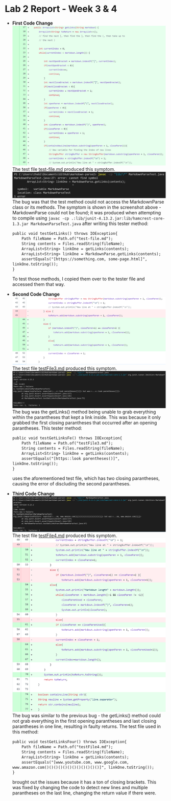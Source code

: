 # Lab 2 Report - Week 3 & 4
* **First Code Change**
![Image](https://raw.githubusercontent.com/taniachen/cse15l-lab-reports/main/lab2-ss2.png)
The test file [test-file.md](https://github.com/taniachen/markdown-parse/blob/e71c46bda6f809a89e17bfdaec6f5b9bf2c1d223/test-file.md) produced this symptom.
![Image](https://raw.githubusercontent.com/taniachen/cse15l-lab-reports/main/lab2-ss4.png)
The bug was that the test method could not access the MarkdownParse class or its methods. The symptom is shown in the screenshot above - MarkdownParse could not be found; it was produced when attempting to compile using ```javac -cp .:lib/junit-4.13.2.jar:lib/hamcrest-core-1.3.jar MarkdownParseTest.java``` after writing this tester method:
    ```
    public void testGetLinks() throws IOException{
        Path fileName = Path.of("test-file.md");
	    String contents = Files.readString(fileName);
        ArrayList<String> linkOne = getLinks(contents);
        ArrayList<String> linkOne = MarkdownParse.getLinks(contents);
        assertEquals("[https://something.com, some-page.html]", linkOne.toString());
    }
    ```
    To test those methods, I copied them over to the tester file and accessed them that way.

* **Second Code Change**
![Image](https://raw.githubusercontent.com/taniachen/cse15l-lab-reports/main/lab2-ss3.png)
The test file [testFile3.md](https://github.com/taniachen/markdown-parse/blob/e71c46bda6f809a89e17bfdaec6f5b9bf2c1d223/testFile3.md) produced this symptom.
![Image](https://raw.githubusercontent.com/taniachen/cse15l-lab-reports/main/lab2-ss5.png)
The bug was the getLinks() method being unable to grab everything within the parantheses that kept a link inside. This was because it only grabbed the first closing parantheses that occurred after an opening parantheses. This tester method:
    ```
    public void testGetLinksFe() throws IOException{
        Path fileName = Path.of("testFile3.md");
	    String contents = Files.readString(fileName);
        ArrayList<String> linkOne = getLinks(contents);
        assertEquals("[https::look parentheses()]", linkOne.toString());
    }
    ```
    uses the aforementioned test file, which has two closing parantheses, causing the error of discluding the second parantheses.

* **Third Code Change**
![Image](https://raw.githubusercontent.com/taniachen/cse15l-lab-reports/main/lab2-ss6.png)
The test file [testFile4.md](https://github.com/taniachen/markdown-parse/blob/e71c46bda6f809a89e17bfdaec6f5b9bf2c1d223/testFile4.md) produced this symptom.
![Image](https://raw.githubusercontent.com/taniachen/cse15l-lab-reports/main/lab2-ss7.png)
The bug was similar to the previous bug - the getLinks() method could not grab everything in the first opening parantheses and last closing parantheses in one line, resulting in faulty returns. The test file used in this method:
    ```
    public void testGetLinksFour() throws IOException{
        Path fileName = Path.of("testFile4.md");
	    String contents = Files.readString(fileName);
        ArrayList<String> linkOne = getLinks(contents);
        assertEquals("[www.youtube.com, www.google.com, www.amazon.com()()()()()()()()()()()()]", linkOne.toString());
    }
    ```
    brought out the issues because it has a ton of closing brackets. This was fixed by changing the code to detect new lines and multiple parantheses on the last line, changing the return value if there were.